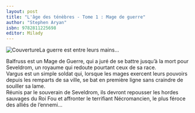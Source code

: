 ```yaml
---
layout: post
title: "L'âge des ténèbres - Tome 1 : Mage de guerre"
author: "Stephen Aryan"
isbn: 9782811225698
editor: Milady
---
```


![Couverture](/img/9782811225698.jpg)La guerre est entre leurs mains...

Balfruss est un Mage de Guerre, qui a juré de se battre jusqu’à la mort pour Seveldrom, un royaume qui redoute pourtant ceux de sa race.  
Vargus est un simple soldat qui, lorsque les mages exercent leurs pouvoirs depuis les remparts de sa ville, se bat en première ligne sans craindre de souiller sa lame.  
Réunis par le souverain de Seveldrom, ils devront repousser les hordes sauvages du Roi Fou et affronter le terrifiant Nécromancien, le plus féroce des alliés de l’ennemi...